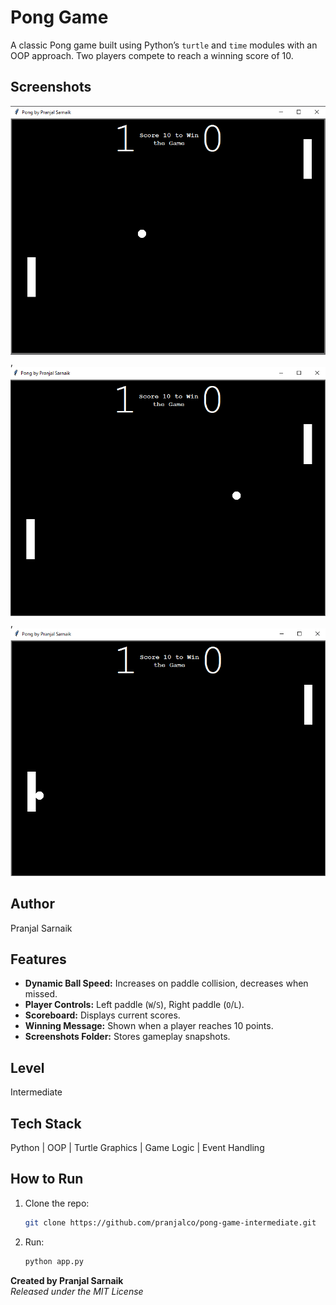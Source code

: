 # Pong Game
A classic Pong game built using Python’s `turtle` and `time` modules with an OOP approach. Two players compete to reach a winning score of 10. 

## Screenshots
![ss1](./screenshots/1.PNG), ![ss2](./screenshots/2.PNG), ![ss3](./screenshots/3.PNG)

## Author
Pranjal Sarnaik

## Features
- **Dynamic Ball Speed:** Increases on paddle collision, decreases when missed.  
- **Player Controls:** Left paddle (`W`/`S`), Right paddle (`O`/`L`).  
- **Scoreboard:** Displays current scores.  
- **Winning Message:** Shown when a player reaches 10 points.  
- **Screenshots Folder:** Stores gameplay snapshots.  

## Level
Intermediate

## Tech Stack
Python | OOP | Turtle Graphics | Game Logic | Event Handling  

## How to Run
1. Clone the repo:  
   ```bash  
   git clone https://github.com/pranjalco/pong-game-intermediate.git

3. Run:
    ```bash  
   python app.py

**Created by Pranjal Sarnaik**  
*Released under the MIT License*